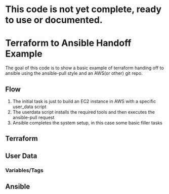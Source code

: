 # This code is not yet complete, ready to use or documented.

# Terraform to Ansible Handoff Example

The goal of this code is to show a basic example of terraform handing off to ansible using the ansible-pull style and an AWS(or other) git repo.

## Flow
1. The initial task is just to build an EC2 instance in AWS with a specific user_data script
2. The userdata script installs the required tools and then executes the ansible-pull request
3. Ansible completes the system setup, in this case some basic filler tasks

## Terraform

## User Data

### Variables/Tags

## Ansible
